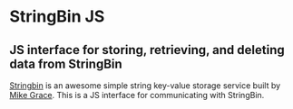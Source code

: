 # StringBin JS
## JS interface for storing, retrieving, and deleting data from StringBin

[Stringbin](http://stringbin.com/ "StringBin") is an awesome simple string key-value storage service built by [Mike Grace](http://geek.michaelgrace.org/ "Mike Rocks!"). This is a JS interface for communicating with StringBin. 
